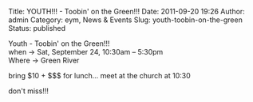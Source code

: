 Title: YOUTH!!! - Toobin' on the Green!!!
Date: 2011-09-20 19:26
Author: admin
Category: eym, News &amp; Events
Slug: youth-toobin-on-the-green
Status: published

Youth - Toobin' on the Green!!!  
when -&gt; Sat, September 24, 10:30am – 5:30pm  
Where -&gt; Green River

bring \$10 + \$\$\$ for lunch... meet at the church at 10:30

don't miss!!!

